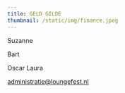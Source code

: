 ```yaml
---
title: GELD GILDE
thumbnail: /static/img/finance.jpeg
---
```

S﻿uzanne 

B﻿art

O﻿scar  L﻿aura

administratie@loungefest.nl